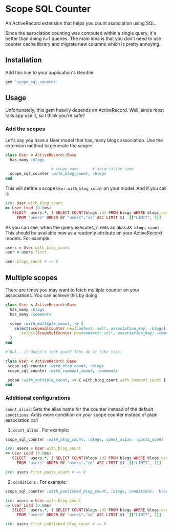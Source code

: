 # Scope SQL Counter
An ActiveRecord extension that helps you count association using SQL.

Since the association counting was computed within a single query, it's better
than doing n+1 queries. The main idea is that you don't need to use counter cache library
and migrate new columns which is pretty annoying.

## Installation
Add this line to your application's Gemfile:

```ruby
gem 'scope_sql_counter'
```

## Usage
Unfortunately, this gem heavily depends on ActiveRecord. Well, since most
rails app use it, so I think you're safe?

### Add the scopes
Let's say you have a User model that has_many blogs association.
Use the extension method to generate the scope:
```ruby
class User < ActiveRecord::Base
  has_many :blogs

                    # scope name      # association name
  scope_sql_counter :with_blog_count, :blogs
end
```

This will define a scope `User.with_blog_count` on your model. And if you call it:
```ruby
irb: User.with_blog_count
=> User Load (0.8ms)
   SELECT  users.*, ( SELECT COUNT(blogs.id) FROM blogs WHERE blogs.user_id = users.id ) AS blogs_count
     FROM "users" ORDER BY "users"."id" ASC LIMIT $1  [["LIMIT", 1]]
```

As you can see, when the query executes, it sets an alias `AS blogs_count`.
This should be available now as a readonly attribute on your
ActiveRecord models. For example:

```ruby
users = User.with_blog_count
user = users.first

user.blogs_count # => 8
```

## Multiple scopes
There are times you may want to fetch multiple counter on your associations.
You can achieve this by doing:
```ruby
class User < ActiveRecord::Base
  has_many :blogs
  has_many :comments

  scope :with_multiple_count, -> {
    select(ScopeSqlCounter.new(context: self, association_key: :blogs).call)
      .select(ScopeSqlCounter.new(context: self, association_key: :comments).call)
  }
end

# But.. it doesn't look good? Then do it like this:

class User < ActiveRecord::Base
 scope_sql_counter :with_blog_count, :blogs
 scope_sql_counter :with_comment_count, :comments

 scope :with_multiple_count, -> { with_blog_count.with_comment_count }
end
```

### Additional configurations
`count_alias`: Sets the alias name for the counter instead of the default
`conditions`: Adds more condition on your scope counter instead of plain association call

1. `count_alias` . For example:
```ruby
scope_sql_counter :with_blog_count, :blogs, count_alias: :posts_count

irb: users = User.with_blog_count
=> User Load (0.8ms)
   SELECT  users.*, ( SELECT COUNT(blogs.id) FROM blogs WHERE blogs.user_id = users.id ) AS posts_count
     FROM "users" ORDER BY "users"."id" ASC LIMIT $1  [["LIMIT", 1]]

irb: users.first.posts_count # => 0
```

2. `conditions` . For example:
```ruby
scope_sql_counter :with_published_blog_count, :blogs, conditions: 'blogs.published_at IS NOT NULL', count_alias: :published_blog_count

irb: users = User.with_blog_count
=> User Load (0.8ms)
   SELECT  users.*, ( SELECT COUNT(blogs.id) FROM blogs WHERE blogs.user_id = users.id AND blogs.published_at IS NOT NULL) AS published_blog_count
     FROM "users" ORDER BY "users"."id" ASC LIMIT $1  [["LIMIT", 1]]

irb: users.first.published_blog_count # => 0
```